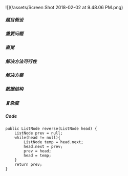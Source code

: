 ![](/assets/Screen Shot 2018-02-02 at 9.48.06 PM.png)

##### 题目假设

##### 重要问题

##### 直觉

##### 解决方法可行性

##### 解决方案

##### 数据结构

##### 复杂度

##### Code

```
public ListNode reverse(ListNode head) {
    ListNode prev = null;
    while(head != null){
        ListNode temp = head.next;
        head.next = prev;
        prev = head;
        head = temp;
    }
    return prev;
}
```




